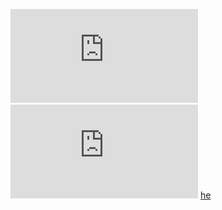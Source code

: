 ![Bin Quality Report.pdf](https://github.com/KambizKalhor/Bin_Analysis_Report-metawarp-/blob/master/Bin%20Quality%20Report.pdf)
![he](https://github.com/KambizKalhor/Bin_Analysis_Report-metawarp-/blob/master/main.html)
[he](https://github.com/KambizKalhor/Bin_Analysis_Report-metawarp-/blob/master/main.html)
